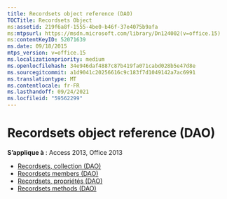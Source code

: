 ```yaml
---
title: Recordsets object reference (DAO)
TOCTitle: Recordsets Object
ms:assetid: 219f6a8f-1555-4be0-b46f-37e4075b9afa
ms:mtpsurl: https://msdn.microsoft.com/library/Dn124002(v=office.15)
ms:contentKeyID: 52071639
ms.date: 09/18/2015
mtps_version: v=office.15
ms.localizationpriority: medium
ms.openlocfilehash: 34e946daf4887c87b419fa071cabd028b5e47d8e
ms.sourcegitcommit: a1d9041c20256616c9c183f7d1049142a7ac6991
ms.translationtype: MT
ms.contentlocale: fr-FR
ms.lasthandoff: 09/24/2021
ms.locfileid: "59562299"
---
```

# <a name="recordsets-object-reference-dao"></a>Recordsets object reference (DAO)

**S’applique à** : Access 2013, Office 2013

- [Recordsets, collection (DAO)](recordsets-collection-dao.md)
- [Recordsets members (DAO)](recordsets-members-dao.md)
- [Recordsets, propriétés (DAO)](recordsets-properties-dao.md)
- [Recordsets methods (DAO)](recordsets-methods-dao.md)

